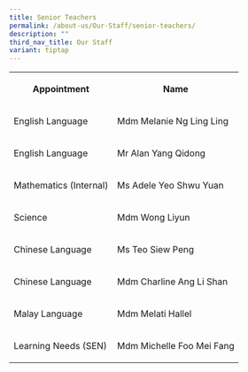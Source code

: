 ```yaml
---
title: Senior Teachers
permalink: /about-us/Our-Staff/senior-teachers/
description: ""
third_nav_title: Our Staff
variant: tiptap
---
```

<table style="minWidth: 50px">
<colgroup>
<col>
<col>
</colgroup>
<tbody>
<tr>
<th rowspan="1" colspan="1">
<p>Appointment</p>
</th>
<th rowspan="1" colspan="1">
<p>Name</p>
</th>
</tr>
<tr>
<td rowspan="1" colspan="1">
<p>English Language</p>
</td>
<td rowspan="1" colspan="1">
<p>Mdm Melanie Ng Ling Ling</p>
</td>
</tr>
<tr>
<td rowspan="1" colspan="1">
<p>English Language</p>
</td>
<td rowspan="1" colspan="1">
<p>Mr Alan Yang Qidong</p>
</td>
</tr>
<tr>
<td rowspan="1" colspan="1">
<p>Mathematics (Internal)</p>
</td>
<td rowspan="1" colspan="1">
<p>Ms Adele Yeo Shwu Yuan</p>
</td>
</tr>
<tr>
<td rowspan="1" colspan="1">
<p>Science</p>
</td>
<td rowspan="1" colspan="1">
<p>Mdm Wong Liyun</p>
</td>
</tr>
<tr>
<td rowspan="1" colspan="1">
<p>Chinese Language</p>
</td>
<td rowspan="1" colspan="1">
<p>Ms Teo Siew Peng</p>
</td>
</tr>
<tr>
<td rowspan="1" colspan="1">
<p>Chinese Language</p>
</td>
<td rowspan="1" colspan="1">
<p>Mdm Charline Ang Li Shan</p>
</td>
</tr>
<tr>
<td rowspan="1" colspan="1">
<p>Malay Language</p>
</td>
<td rowspan="1" colspan="1">
<p>Mdm Melati Hallel</p>
</td>
</tr>
<tr>
<td rowspan="1" colspan="1">
<p>Learning Needs (SEN)</p>
</td>
<td rowspan="1" colspan="1">
<p>Mdm Michelle Foo Mei Fang</p>
</td>
</tr>
</tbody>
</table>
<p></p>